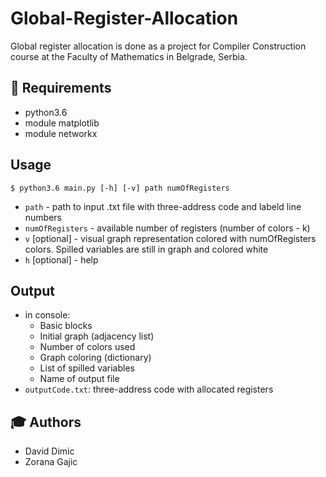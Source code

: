 # Global-Register-Allocation
Global register allocation is done as a project for Compiler Construction course at the Faculty of Mathematics in Belgrade, Serbia.

## :floppy_disk: Requirements
- python3.6
- module matplotlib
- module networkx

## Usage
`$ python3.6 main.py [-h] [-v] path numOfRegisters`

- `path` - path to input .txt file with  three-address code and labeld line numbers
- `numOfRegisters` - available number of registers (number of colors - k)
- `v` [optional] - visual graph representation colored with numOfRegisters colors. Spilled variables are still in graph and colored white
- `h` [optional] - help

## Output
- in console:
    - Basic blocks
    - Initial graph (adjacency list)
    - Number of colors used
    - Graph coloring (dictionary)
    - List of spilled variables
    - Name of output file
- `outputCode.txt`:  three-address code with allocated registers

## :mortar_board: Authors
- David Dimic
- Zorana Gajic
